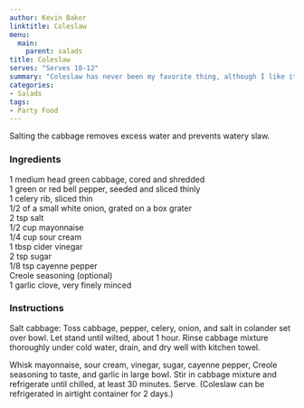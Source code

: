 ```yaml
---
author: Kevin Baker
linktitle: Coleslaw
menu:
  main:
    parent: salads
title: Coleslaw
serves: "Serves 10-12"
summary: "Coleslaw has never been my favorite thing, although I like it fine. This is very nice version, though - perfect for a summer barbecue."
categories:
- Salads
tags:
- Party Food
---
```

Salting the cabbage removes excess water and prevents watery slaw.

### Ingredients

<div class="ingredient-list">

1 medium head green cabbage, cored and shredded  
1 green or red bell pepper, seeded and sliced thinly  
1 celery rib, sliced thin  
1/2 of a small white onion, grated on a box grater  
2 tsp salt  
1/2 cup mayonnaise   
1/4 cup sour cream  
1 tbsp cider vinegar  
2 tsp sugar  
1/8 tsp cayenne pepper  
Creole seasoning (optional)  
1 garlic clove, very finely minced  

</div>

### Instructions
Salt cabbage: Toss cabbage, pepper, celery, onion, and salt in colander set over bowl. Let stand until wilted, about 1 hour. Rinse cabbage mixture thoroughly under cold water, drain, and dry well with kitchen towel.

Whisk mayonnaise, sour cream, vinegar, sugar, cayenne pepper, Creole seasoning to taste, and garlic in large bowl. Stir in cabbage mixture and refrigerate until chilled, at least 30 minutes. Serve. (Coleslaw can be refrigerated in airtight container for 2 days.)
